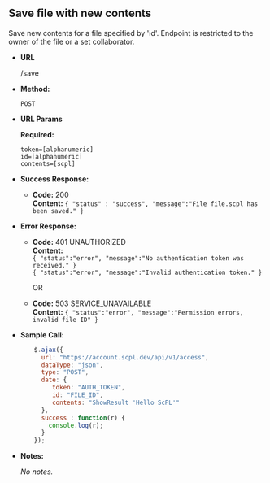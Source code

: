 **Save file with new contents**
----
Save new contents for a file specified by 'id'. Endpoint is restricted to the owner of the file or a set collaborator.

* **URL**

  /save

* **Method:**

  `POST`

*  **URL Params**

   **Required:**

   `token=[alphanumeric]`<br/>
   `id=[alphanumeric]`<br/>
   `contents=[scpl]`

* **Success Response:**

     * **Code:** 200 <br />
       **Content:** `{ "status" : "success", "message":"File file.scpl has been saved." }`

* **Error Response:**

   * **Code:** 401 UNAUTHORIZED <br />
     **Content:**<br/>
     `{ "status":"error", "message":"No authentication token was received." }`<br/>
     `{ "status":"error", "message":"Invalid authentication token." }`

     OR

    * **Code:** 503 SERVICE_UNAVAILABLE <br />
       **Content:** `{ "status":"error", "message":"Permission errors, invalid file ID" }`

* **Sample Call:**

```javascript
       $.ajax({
         url: "https://account.scpl.dev/api/v1/access",
         dataType: "json",
         type: "POST",
         date: {
            token: "AUTH_TOKEN",
            id: "FILE_ID",
            contents: "ShowResult 'Hello ScPL'"
         },
         success : function(r) {
           console.log(r);
         }
       });
```

   * **Notes:**

     _No notes._
